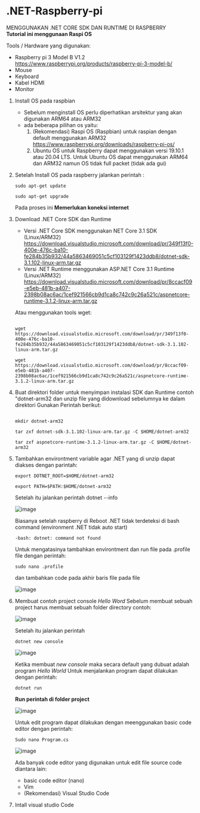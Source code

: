 # .NET-Raspberry-pi
MENGGUNAKAN .NET CORE SDK DAN RUNTIME DI RASPBERRY  
**Tutorial ini menggunaan Raspi OS**

Tools / Hardware yang digunakan: 
- Raspberry pi 3 Model B V1.2 https://www.raspberrypi.org/products/raspberry-pi-3-model-b/
- Mouse
- Keyboard
- Kabel HDMI 
- Monitor

1. Install OS pada raspbian 
    - Sebelum menginstall OS perlu diperhatikan arsitektur yang akan digunakan ARM64 atau ARM32
    - ada beberapa pilihan os yaitu:
      1. (Rekomendasi) Raspi OS (Raspbian) untuk raspian dengan default menggunakan ARM32                     https://www.raspberrypi.org/downloads/raspberry-pi-os/
      2. Ubuntu OS untuk Raspberry dapat menggunakan versi 19.10.1 atau 20.04 LTS. Untuk Ubuntu OS dapat menggunakan ARM64 dan ARM32 namun OS tidak full packet (tidak ada gui)
      
2. Setelah Install OS pada raspberry jalankan perintah :

    ```
    sudo apt-get update
   
    sudo apt-get upgrade
    ```

   Pada proses ini **Memerlukan koneksi internet**
 
3. Download .NET Core  SDK dan Runtime
    - Versi .NET Core SDK menggunakan NET Core 3.1 SDK (Linux/ARM32) https://download.visualstudio.microsoft.com/download/pr/349f13f0-400e-476c-ba10-fe284b35b932/44a5863469051c5cf103129f1423ddb8/dotnet-sdk-3.1.102-linux-arm.tar.gz
    - Versi .NET Runtime menggunakan ASP.NET Core 3.1 Runtime (Linux/ARM32) https://download.visualstudio.microsoft.com/download/pr/8ccacf09-e5eb-481b-a407-2398b08ac6ac/1cef921566cb9d1ca8c742c9c26a521c/aspnetcore-runtime-3.1.2-linux-arm.tar.gz
  
   Atau menggunakan tools wget:
   ```
   
   wget https://download.visualstudio.microsoft.com/download/pr/349f13f0-400e-476c-ba10-fe284b35b932/44a5863469051c5cf103129f1423ddb8/dotnet-sdk-3.1.102-linux-arm.tar.gz
   
   wget https://download.visualstudio.microsoft.com/download/pr/8ccacf09-e5eb-481b-a407-2398b08ac6ac/1cef921566cb9d1ca8c742c9c26a521c/aspnetcore-runtime-3.1.2-linux-arm.tar.gz
   ```
   
 4. Buat direktori folder untuk menyimpan instalasi SDK dan Runtime contoh "dotnet-arm32 dan unzip file yang didownload sebelumnya ke dalam direktori
    Gunakan Perintah berikut:
    ```
 
    mkdir dotnet-arm32

    tar zxf dotnet-sdk-3.1.102-linux-arm.tar.gz -C $HOME/dotnet-arm32
    
    tar zxf aspnetcore-runtime-3.1.2-linux-arm.tar.gz -C $HOME/dotnet-arm32
    ```
  

  5. Tambahkan environtment variable agar .NET yang di unzip dapat diakses dengan parintah:
  
     ```
     export DOTNET_ROOT=$HOME/dotnet-arm32
     
     export PATH=$PATH:$HOME/dotnet-arm32
     ```
     
     Setelah itu jalankan perintah dotnet --info
     
     ![image](https://user-images.githubusercontent.com/18458955/84618404-53414700-aefc-11ea-98ef-218510f975bb.png)

     
     Biasanya setelah raspberry di Reboot  .NET tidak terdeteksi di bash command (environment .NET tidak auto start)
     ```
     -bash: dotnet: command not found
     ```
     
     Untuk mengatasinya tambahkan environtment dan run file pada .profile file dengan perintah:
     ```
     sudo nano .profile
     ```
     dan tambahkan code pada akhir baris file pada file 
     
     ![image](https://user-images.githubusercontent.com/18458955/84618346-183f1380-aefc-11ea-9f33-3719ed4210c7.png)
     
   6. Membuat contoh project console  *Hello Word* 
      Sebelum membuat sebuah project harus membuat sebuah folder directory contoh: 
      
      
      
      ![image](https://user-images.githubusercontent.com/18458955/84619496-70c3e000-aeff-11ea-80c8-f686aa76d0a3.png)
      
      Setelah itu jalankan perintah 
      ```
      dotnet new console
      ```
      
      
      
      ![image](https://user-images.githubusercontent.com/18458955/84619671-f5aef980-aeff-11ea-8f5b-32d37dda61e3.png)
      
      
      
      Ketika membuat *new console* maka secara default yang dubuat adalah program *Hello World*
      Untuk menjalankan program dapat dilakukan dengan perintah:
      ```
      dotnet run
      ```
      
      **Run perintah di folder project**
      
      
      
      ![image](https://user-images.githubusercontent.com/18458955/84619943-d2d11500-af00-11ea-98e9-0aff609853ae.png)
      
      
      Untuk edit program dapat dilakukan dengan meenggunakan basic code editor dengan perintah:
      ```
      Sudo nano Program.cs
      ```
      
      ![image](https://user-images.githubusercontent.com/18458955/84620155-6571b400-af01-11ea-960b-9095cc2c3049.png)
      
      Ada banyak code editor yang digunakan untuk edit file source code diantara lain:
      - basic code editor (nano)
      - Vim
      - (Rekomendasi) Visual Studio Code
      
      
   7. Intall visual studio Code 
      
      

      
      
      

      
     



      

